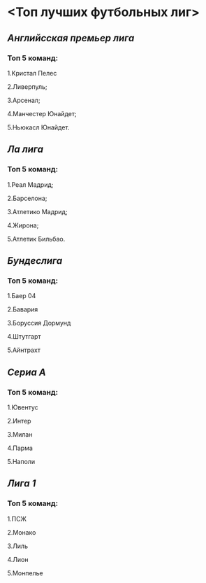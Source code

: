 # <__Топ лучших футбольных лиг__>

## _Английсская премьер лига_
### Топ 5 команд:
1.Кристал Пелес

2.Ливерпуль;

3.Арсенал;

4.Манчестер Юнайдет;

5.Ньюкасл Юнайдет.



## _Ла лига_
### Топ 5 команд:
1.Реал Мадрид;

2.Барселона;

3.Атлетико Мадрид;

4.Жирона;

5.Атлетик Бильбао.


## _Бундеслига_
### Топ 5 команд:
1.Баер 04

2.Бавария

3.Боруссия Дормунд

4.Штутгарт

5.Айнтрахт


## _Сериа А_
### Топ 5 команд:
1.Ювентус

2.Интер

3.Милан

4.Парма

5.Наполи


## _Лига 1_
### Топ 5 команд:
1.ПСЖ

2.Монако

3.Лиль

4.Лион

5.Монпелье

